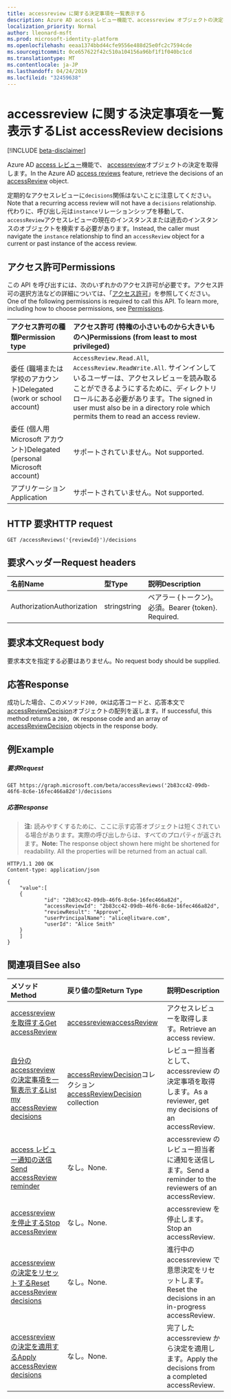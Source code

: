 ```yaml
---
title: accessreview に関する決定事項を一覧表示する
description: Azure AD access レビュー機能で、accessreview オブジェクトの決定を取得します。
localization_priority: Normal
author: lleonard-msft
ms.prod: microsoft-identity-platform
ms.openlocfilehash: eeaa1374bbd44cfe9556e488d25e0fc2c7594cde
ms.sourcegitcommit: 0ce657622f42c510a104156a96bf1f1f040bc1cd
ms.translationtype: MT
ms.contentlocale: ja-JP
ms.lasthandoff: 04/24/2019
ms.locfileid: "32459638"
---
```

# <a name="list-accessreview-decisions"></a><span data-ttu-id="93cef-103">accessreview に関する決定事項を一覧表示する</span><span class="sxs-lookup"><span data-stu-id="93cef-103">List accessReview decisions</span></span>

[!INCLUDE [beta-disclaimer](../../includes/beta-disclaimer.md)]

<span data-ttu-id="93cef-104">Azure AD [access レビュー](../resources/accessreviews-root.md)機能で、 [accessreview](../resources/accessreview.md)オブジェクトの決定を取得します。</span><span class="sxs-lookup"><span data-stu-id="93cef-104">In the Azure AD [access reviews](../resources/accessreviews-root.md) feature, retrieve the decisions of an [accessReview](../resources/accessreview.md) object.</span></span>

<span data-ttu-id="93cef-105">定期的なアクセスレビューに`decisions`関係はないことに注意してください。</span><span class="sxs-lookup"><span data-stu-id="93cef-105">Note that a recurring access review will not have a `decisions` relationship.</span></span>  <span data-ttu-id="93cef-106">代わりに、呼び出し元は`instance`リレーションシップを移動して、 `accessReview`アクセスレビューの現在のインスタンスまたは過去のインスタンスのオブジェクトを検索する必要があります。</span><span class="sxs-lookup"><span data-stu-id="93cef-106">Instead, the caller must navigate the `instance` relationship to find an `accessReview` object for a current or past instance of the access review.</span></span>

## <a name="permissions"></a><span data-ttu-id="93cef-107">アクセス許可</span><span class="sxs-lookup"><span data-stu-id="93cef-107">Permissions</span></span>
<span data-ttu-id="93cef-p102">この API を呼び出すには、次のいずれかのアクセス許可が必要です。アクセス許可の選択方法などの詳細については、「[アクセス許可](/graph/permissions-reference)」を参照してください。</span><span class="sxs-lookup"><span data-stu-id="93cef-p102">One of the following permissions is required to call this API. To learn more, including how to choose permissions, see [Permissions](/graph/permissions-reference).</span></span>

|<span data-ttu-id="93cef-110">アクセス許可の種類</span><span class="sxs-lookup"><span data-stu-id="93cef-110">Permission type</span></span>                        | <span data-ttu-id="93cef-111">アクセス許可 (特権の小さいものから大きいものへ)</span><span class="sxs-lookup"><span data-stu-id="93cef-111">Permissions (from least to most privileged)</span></span>              |
|:--------------------------------------|:---------------------------------------------------------|
|<span data-ttu-id="93cef-112">委任 (職場または学校のアカウント)</span><span class="sxs-lookup"><span data-stu-id="93cef-112">Delegated (work or school account)</span></span>     | <span data-ttu-id="93cef-113">`AccessReview.Read.All`, `AccessReview.ReadWrite.All`.</span><span class="sxs-lookup"><span data-stu-id="93cef-113"></span></span>  <span data-ttu-id="93cef-114">サインインしているユーザーは、アクセスレビューを読み取ることができるようにするために、ディレクトリロールにある必要があります。</span><span class="sxs-lookup"><span data-stu-id="93cef-114">The signed in user must also be in a directory role which permits them to read an access review.</span></span> |
|<span data-ttu-id="93cef-115">委任 (個人用 Microsoft アカウント)</span><span class="sxs-lookup"><span data-stu-id="93cef-115">Delegated (personal Microsoft account)</span></span> | <span data-ttu-id="93cef-116">サポートされていません。</span><span class="sxs-lookup"><span data-stu-id="93cef-116">Not supported.</span></span> |
|<span data-ttu-id="93cef-117">アプリケーション</span><span class="sxs-lookup"><span data-stu-id="93cef-117">Application</span></span>                            | <span data-ttu-id="93cef-118">サポートされていません。</span><span class="sxs-lookup"><span data-stu-id="93cef-118">Not supported.</span></span> |

## <a name="http-request"></a><span data-ttu-id="93cef-119">HTTP 要求</span><span class="sxs-lookup"><span data-stu-id="93cef-119">HTTP request</span></span>
<!-- { "blockType": "ignored" } -->
```http
GET /accessReviews('{reviewId}')/decisions
```
## <a name="request-headers"></a><span data-ttu-id="93cef-120">要求ヘッダー</span><span class="sxs-lookup"><span data-stu-id="93cef-120">Request headers</span></span>
| <span data-ttu-id="93cef-121">名前</span><span class="sxs-lookup"><span data-stu-id="93cef-121">Name</span></span>         | <span data-ttu-id="93cef-122">型</span><span class="sxs-lookup"><span data-stu-id="93cef-122">Type</span></span>        | <span data-ttu-id="93cef-123">説明</span><span class="sxs-lookup"><span data-stu-id="93cef-123">Description</span></span> |
|:-------------|:------------|:------------|
| <span data-ttu-id="93cef-124">Authorization</span><span class="sxs-lookup"><span data-stu-id="93cef-124">Authorization</span></span> | <span data-ttu-id="93cef-125">string</span><span class="sxs-lookup"><span data-stu-id="93cef-125">string</span></span> | <span data-ttu-id="93cef-p104">ベアラー \{トークン\}。必須。</span><span class="sxs-lookup"><span data-stu-id="93cef-p104">Bearer \{token\}. Required.</span></span> |

## <a name="request-body"></a><span data-ttu-id="93cef-128">要求本文</span><span class="sxs-lookup"><span data-stu-id="93cef-128">Request body</span></span>
<span data-ttu-id="93cef-129">要求本文を指定する必要はありません。</span><span class="sxs-lookup"><span data-stu-id="93cef-129">No request body should be supplied.</span></span>

## <a name="response"></a><span data-ttu-id="93cef-130">応答</span><span class="sxs-lookup"><span data-stu-id="93cef-130">Response</span></span>
<span data-ttu-id="93cef-131">成功した場合、このメソッド`200, OK`は応答コードと、応答本文で[accessReviewDecision](../resources/accessreviewdecision.md)オブジェクトの配列を返します。</span><span class="sxs-lookup"><span data-stu-id="93cef-131">If successful, this method returns a `200, OK` response code and an array of [accessReviewDecision](../resources/accessreviewdecision.md) objects in the response body.</span></span>

## <a name="example"></a><span data-ttu-id="93cef-132">例</span><span class="sxs-lookup"><span data-stu-id="93cef-132">Example</span></span>
##### <a name="request"></a><span data-ttu-id="93cef-133">要求</span><span class="sxs-lookup"><span data-stu-id="93cef-133">Request</span></span>

<!-- {
  "blockType": "request",
  "name": "get_accessReview_decisions"
}-->
```http
GET https://graph.microsoft.com/beta/accessReviews('2b83cc42-09db-46f6-8c6e-16fec466a82d')/decisions
```

##### <a name="response"></a><span data-ttu-id="93cef-134">応答</span><span class="sxs-lookup"><span data-stu-id="93cef-134">Response</span></span>
><span data-ttu-id="93cef-p105">**注:** 読みやすくするために、ここに示す応答オブジェクトは短くされている場合があります。実際の呼び出しからは、すべてのプロパティが返されます。</span><span class="sxs-lookup"><span data-stu-id="93cef-p105">**Note:** The response object shown here might be shortened for readability. All the properties will be returned from an actual call.</span></span>
<!-- {
  "blockType": "response",
  "truncated": true,
  "@odata.type": "microsoft.graph.accessReviewDecision",
  "isCollection": "true"
} -->
```http
HTTP/1.1 200 OK
Content-type: application/json

{
    "value":[
    {
            "id": "2b83cc42-09db-46f6-8c6e-16fec466a82d",
            "accessReviewId": "2b83cc42-09db-46f6-8c6e-16fec466a82d",
            "reviewResult": "Approve",
            "userPrincipalName": "alice@litware.com",
            "userId": "Alice Smith"
    }
    ]
}
```

## <a name="see-also"></a><span data-ttu-id="93cef-137">関連項目</span><span class="sxs-lookup"><span data-stu-id="93cef-137">See also</span></span>

| <span data-ttu-id="93cef-138">メソッド</span><span class="sxs-lookup"><span data-stu-id="93cef-138">Method</span></span>           | <span data-ttu-id="93cef-139">戻り値の型</span><span class="sxs-lookup"><span data-stu-id="93cef-139">Return Type</span></span>    |<span data-ttu-id="93cef-140">説明</span><span class="sxs-lookup"><span data-stu-id="93cef-140">Description</span></span>|
|:---------------|:--------|:----------|
|[<span data-ttu-id="93cef-141">accessreview を取得する</span><span class="sxs-lookup"><span data-stu-id="93cef-141">Get accessReview</span></span>](accessreview-get.md) |  [<span data-ttu-id="93cef-142">accessreview</span><span class="sxs-lookup"><span data-stu-id="93cef-142">accessReview</span></span>](../resources/accessreview.md) |  <span data-ttu-id="93cef-143">アクセスレビューを取得します。</span><span class="sxs-lookup"><span data-stu-id="93cef-143">Retrieve an access review.</span></span> |
|[<span data-ttu-id="93cef-144">自分の accessreview の決定事項を一覧表示する</span><span class="sxs-lookup"><span data-stu-id="93cef-144">List my accessReview decisions</span></span>](accessreview-listmydecisions.md) |        <span data-ttu-id="93cef-145">[accessReviewDecision](../resources/accessreviewdecision.md)コレクション</span><span class="sxs-lookup"><span data-stu-id="93cef-145">[accessReviewDecision](../resources/accessreviewdecision.md) collection</span></span>|    <span data-ttu-id="93cef-146">レビュー担当者として、accessreview の決定事項を取得します。</span><span class="sxs-lookup"><span data-stu-id="93cef-146">As a reviewer, get my decisions of an accessReview.</span></span>|
|[<span data-ttu-id="93cef-147">access レビュー通知の送信</span><span class="sxs-lookup"><span data-stu-id="93cef-147">Send accessReview reminder</span></span>](accessreview-sendreminder.md) |       <span data-ttu-id="93cef-148">なし。</span><span class="sxs-lookup"><span data-stu-id="93cef-148">None.</span></span>   |   <span data-ttu-id="93cef-149">accessreview のレビュー担当者に通知を送信します。</span><span class="sxs-lookup"><span data-stu-id="93cef-149">Send a reminder to the reviewers of an accessReview.</span></span> |
|[<span data-ttu-id="93cef-150">accessreview を停止する</span><span class="sxs-lookup"><span data-stu-id="93cef-150">Stop accessReview</span></span>](accessreview-stop.md) |        <span data-ttu-id="93cef-151">なし。</span><span class="sxs-lookup"><span data-stu-id="93cef-151">None.</span></span>   |   <span data-ttu-id="93cef-152">accessreview を停止します。</span><span class="sxs-lookup"><span data-stu-id="93cef-152">Stop an accessReview.</span></span> |
|[<span data-ttu-id="93cef-153">accessreview の決定をリセットする</span><span class="sxs-lookup"><span data-stu-id="93cef-153">Reset accessReview decisions</span></span>](accessreview-reset.md) |        <span data-ttu-id="93cef-154">なし。</span><span class="sxs-lookup"><span data-stu-id="93cef-154">None.</span></span>   |   <span data-ttu-id="93cef-155">進行中の accessreview で意思決定をリセットします。</span><span class="sxs-lookup"><span data-stu-id="93cef-155">Reset the decisions in an in-progress accessReview.</span></span>|
|[<span data-ttu-id="93cef-156">accessreview の決定を適用する</span><span class="sxs-lookup"><span data-stu-id="93cef-156">Apply accessReview decisions</span></span>](accessreview-apply.md) |        <span data-ttu-id="93cef-157">なし。</span><span class="sxs-lookup"><span data-stu-id="93cef-157">None.</span></span>   |   <span data-ttu-id="93cef-158">完了した accessreview から決定を適用します。</span><span class="sxs-lookup"><span data-stu-id="93cef-158">Apply the decisions from a completed accessReview.</span></span>|


<!--
{
  "type": "#page.annotation",
  "description": "Get accessReview decisions",
  "keywords": "",
  "section": "documentation",
  "tocPath": "",
  "suppressions": [
    "Error: /api-reference/beta/api/accessreview-listdecisions.md:\r\n      Exception processing links.\r\n    System.ArgumentException: Link Definition was null. Link text: !INCLUDE [beta-disclaimer](../../includes/beta-disclaimer.md)\r\n      at ApiDoctor.Validation.DocFile.get_LinkDestinations()\r\n      at ApiDoctor.Validation.DocSet.ValidateLinks(Boolean includeWarnings, String[] relativePathForFiles, IssueLogger issues, Boolean requireFilenameCaseMatch, Boolean printOrphanedFiles)"
  ]
}
-->
